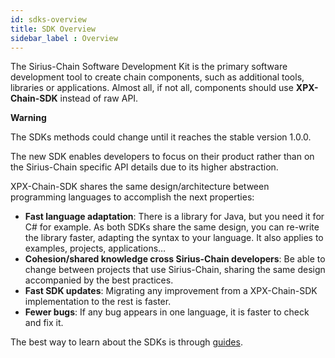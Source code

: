```yaml
---
id: sdks-overview
title: SDK Overview
sidebar_label : Overview
---
```

The Sirius-Chain Software Development Kit is the primary software development tool to create chain components, such as additional tools, libraries or applications. Almost all, if not all, components should use **XPX-Chain-SDK** instead of raw API.

<div class=info>

**Warning**

The SDKs methods could change until it reaches the stable version 1.0.0.

</div>

The new SDK enables developers to focus on their product rather than on the Sirius-Chain specific API details due to its higher abstraction.

XPX-Chain-SDK shares the same design/architecture between programming languages to accomplish the next properties:

- **Fast language adaptation**: There is a library for Java, but you need it for C# for example. As both SDKs share the same design, you can re-write the library faster, adapting the syntax to your language. It also applies to examples, projects, applications…
- **Cohesion/shared knowledge cross Sirius-Chain developers**: Be able to change between projects that use Sirius-Chain, sharing the same design accompanied by the best practices.
- **Fast SDK updates**: Migrating any improvement from a XPX-Chain-SDK implementation to the rest is faster.
- **Fewer bugs**: If any bug appears in one language, it is faster to check and fix it.

The best way to learn about the SDKs is through [guides](../built-in-features/account.md).

